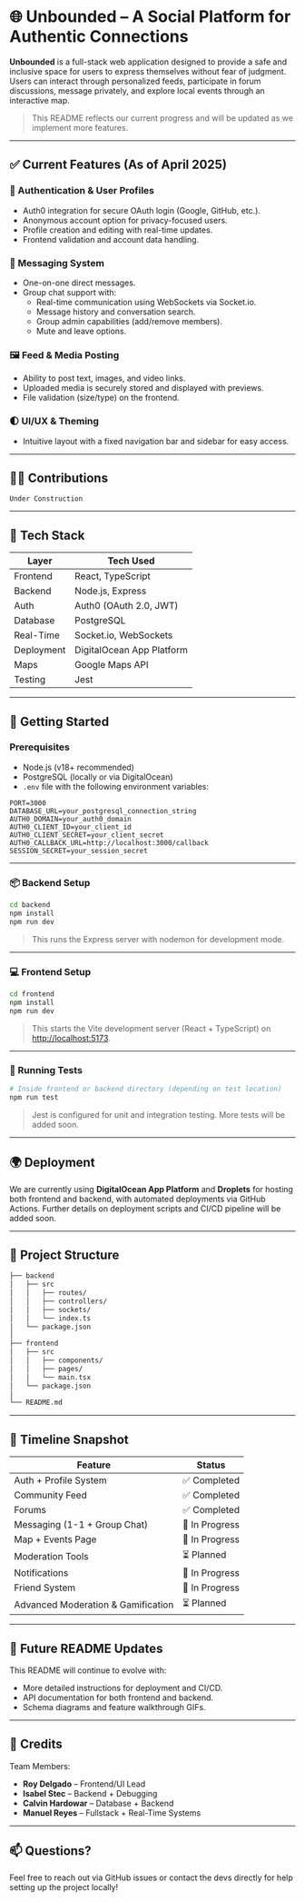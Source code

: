 # 🌐 Unbounded – A Social Platform for Authentic Connections

**Unbounded** is a full-stack web application designed to provide a safe and inclusive space for users to express themselves without fear of judgment. Users can interact through personalized feeds, participate in forum discussions, message privately, and explore local events through an interactive map.

> This README reflects our current progress and will be updated as we implement more features.

---

## ✅ Current Features (As of April 2025)

### 🔐 Authentication & User Profiles
- Auth0 integration for secure OAuth login (Google, GitHub, etc.).
- Anonymous account option for privacy-focused users.
- Profile creation and editing with real-time updates.
- Frontend validation and account data handling.

### 💬 Messaging System
- One-on-one direct messages.
- Group chat support with:
    - Real-time communication using WebSockets via Socket.io.
    - Message history and conversation search.
    - Group admin capabilities (add/remove members).
    - Mute and leave options.

### 🖼️ Feed & Media Posting
- Ability to post text, images, and video links.
- Uploaded media is securely stored and displayed with previews.
- File validation (size/type) on the frontend.


### 🌓 UI/UX & Theming
- Intuitive layout with a fixed navigation bar and sidebar for easy access.

---

## 🧑‍💻 Contributions

    Under Construction
---

## 🧰 Tech Stack

| Layer       | Tech Used                 |
|-------------|---------------------------|
| Frontend    | React, TypeScript         |
| Backend     | Node.js, Express          |
| Auth        | Auth0 (OAuth 2.0, JWT)    |
| Database    | PostgreSQL                |
| Real-Time   | Socket.io, WebSockets     |
| Deployment  | DigitalOcean App Platform |
| Maps        | Google Maps API           |
| Testing     | Jest                      |

---

## 🚀 Getting Started

### Prerequisites

- Node.js (v18+ recommended)
- PostgreSQL (locally or via DigitalOcean)
- `.env` file with the following environment variables:

```env
PORT=3000
DATABASE_URL=your_postgresql_connection_string
AUTH0_DOMAIN=your_auth0_domain
AUTH0_CLIENT_ID=your_client_id
AUTH0_CLIENT_SECRET=your_client_secret
AUTH0_CALLBACK_URL=http://localhost:3000/callback
SESSION_SECRET=your_session_secret
```

---

### 📦 Backend Setup

```bash
cd backend
npm install
npm run dev
```

> This runs the Express server with nodemon for development mode.

---

### 💻 Frontend Setup

```bash
cd frontend
npm install
npm run dev
```

> This starts the Vite development server (React + TypeScript) on [http://localhost:5173](http://localhost:5173).

---

### 🧪 Running Tests

```bash
# Inside frontend or backend directory (depending on test location)
npm run test
```

> Jest is configured for unit and integration testing. More tests will be added soon.

---

## 🌍 Deployment

We are currently using **DigitalOcean App Platform** and **Droplets** for hosting both frontend and backend, with automated deployments via GitHub Actions. Further details on deployment scripts and CI/CD pipeline will be added soon.

---

## 📌 Project Structure

```bash
├── backend
│   ├── src
│   │   ├── routes/
│   │   ├── controllers/
│   │   ├── sockets/
│   │   └── index.ts
│   └── package.json
│
├── frontend
│   ├── src
│   │   ├── components/
│   │   ├── pages/
│   │   └── main.tsx
│   └── package.json
│
└── README.md
```

---

## 📅 Timeline Snapshot

| Feature                        | Status        |
|-------------------------------|---------------|
| Auth + Profile System         | ✅ Completed  |
| Community Feed                | ✅ Completed  |
| Forums                        | ✅ Completed |
| Messaging (1-1 + Group Chat)  | 🚧 In Progress |
| Map + Events Page             | 🚧 In Progress  |
| Moderation Tools              | ⏳ Planned|
| Notifications                 | 🚧 In Progress|
| Friend System                 | 🚧 In Progress    |
| Advanced Moderation & Gamification | ⏳ Planned    |

---

## 🧠 Future README Updates

This README will continue to evolve with:
- More detailed instructions for deployment and CI/CD.
- API documentation for both frontend and backend.
- Schema diagrams and feature walkthrough GIFs.

---

## 🙌 Credits

Team Members:
- **Roy Delgado** – Frontend/UI Lead
- **Isabel Stec** – Backend + Debugging
- **Calvin Hardowar** – Database + Backend
- **Manuel Reyes** – Fullstack + Real-Time Systems

---

## 📫 Questions?

Feel free to reach out via GitHub issues or contact the devs directly for help setting up the project locally!
